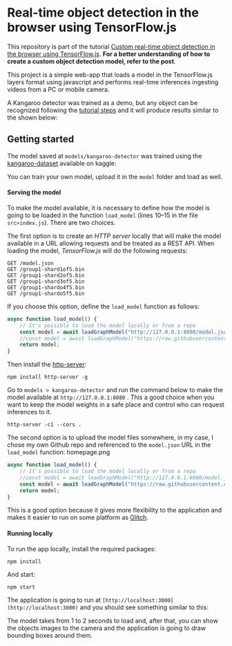 # Real-time object detection in the browser using TensorFlow.js

This repository is part of the tutorial [Custom real-time object detection in the browser using TensorFlow.js](https://blog.tensorflow.org/2021/01/custom-object-detection-in-browser.html). **For a better understanding of how to create a custom object detection model, refer to the post**.


This project is a simple web-app that loads a model in the TensorFlow.js layers format using javascript and performs real-time inferences ingesting videos from a PC or mobile camera.

A Kangaroo detector was trained as a demo, but any object can be recognized following the [tutorial steps](https://medium.com/@zaninihugo/custom-real-time-object-detection-in-the-browser-using-tensorflow-js-5ca90538eace) and it will produce results similar to the shown below:


## Getting started

The model saved at `models/kangaroo-detector` was trained using the [kangaroo-dataset](https://www.kaggle.com/hugozanini1/kangaroodataset) available on kaggle:

You can train your own model, upload it in the `model` folder and load as well.

#### Serving the model

To make the model available, it is necessary to define how the model is going to be loaded in the function `load_model` (lines 10–15 in the file `src>index.js`). There are two choices.

The first option is to create an _HTTP server_ locally that will make the model available in a URL allowing requests and be treated as a REST API. When loading the model, _TensorFlow.js_ will do the following requests:

```
GET /model.json
GET /group1-shard1of5.bin
GET /group1-shard2of5.bin
GET /group1-shard3of5.bin
GET /group1-shardo4f5.bin
GET /group1-shardo5f5.bin
```

If you choose this option, define the `load_model` function as follows:


```js
async function load_model() {
	// It's possible to load the model locally or from a repo
	const model = await loadGraphModel("http://127.0.0.1:8080/model.json");
	//const model = await loadGraphModel("https://raw.githubusercontent.com/hugozanini/TFJS-object-detection/master/models/kangaroo-detector/model.json");
	return model;
}
```
Then install the [http-server](https://www.npmjs.com/package/http-server):

```
npm install http-server -g
```

Go to `models > kangaroo-detector` and run the command below to make the model available at `http://127.0.0.1:8080` . This a good choice when you want to keep the model weights in a safe place and control who can request inferences to it.

```
http-server -c1 --cors .
```
The second option is to upload the model files somewhere, in my case, I chose my own Github repo and referenced to the `model.json` URL in the `load_model` function:
homepage.png
```js
async function load_model() {
	// It's possible to load the model locally or from a repo
	//const model = await loadGraphModel("http://127.0.0.1:8080/model.json");
	const model = await loadGraphModel("https://raw.githubusercontent.com/hugozanini/TFJS-object-detection/master/models/kangaroo-detector/model.json");
	return model;
}
```

This is a good option because it gives more flexibility to the application and makes it easier to run on some platform as [Glitch](https://glitch.com/).

#### Running locally
To run the app locally, install the required packages:

```
npm install
```

And start:

```
npm start
```

The application is going to run at `[http://localhost:3000](http://localhost:3000)` and you should see something similar to this:

The model takes from 1 to 2 seconds to load and, after that, you can show the objects images to the camera and the application is going to draw bounding boxes around them.

